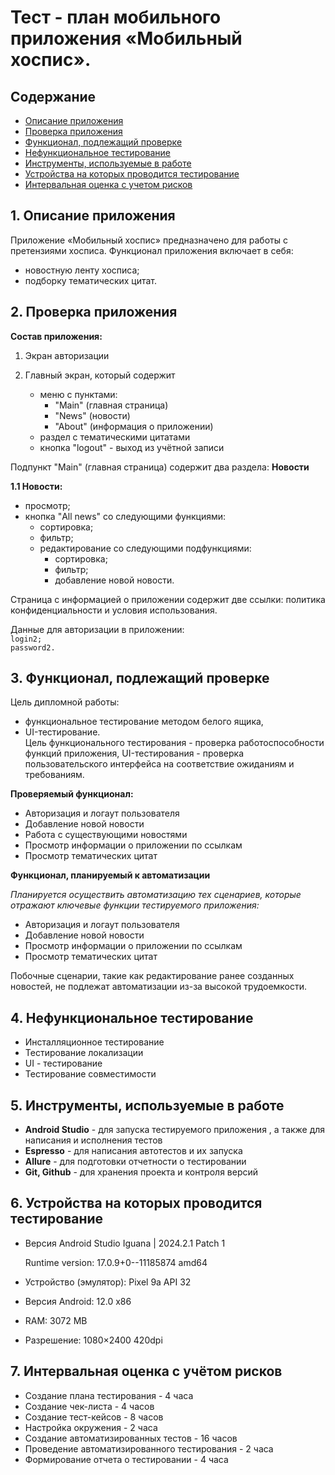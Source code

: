 # **Тест - план мобильного приложения «Мобильный хоспис».**

## Содержание
- [Описание приложения](#1-описание-приложения)
- [Проверка приложения](#2-проверка-приложения)
- [Функционал, подлежащий проверке](#3-функционал-подлежащий-проверке)
- [Нефункциональное тестирование](#4-нефункциональное-тестирование)
- [Инструменты, используемые в работе](#5-инструменты-используемые-в-работе)
- [Устройства на которых проводится тестирование](#6-устройства-на-которых-проводится-тестирование)
- [Интервальная оценка с учетом рисков](#7-интервальная-оценка-с-учётом-рисков)

## **1. Описание приложения**

Приложение «Мобильный хоспис» предназначено для работы с претензиями хосписа.
Функционал приложения включает в себя:

* новостную ленту хосписа;
* подборку тематических цитат.

## **2. Проверка приложения**

**Состав приложения:**

1. Экран авторизации
2. Главный экран, который содержит 

    * меню с пунктами:
        * "Main" (главная страница)
        * "News" (новости)
        * "About" (информация о приложении)
    * раздел с тематическими цитатами
    * кнопка "logout" - выход из учётной записи

Подпункт "Main" (главная страница) содержит два раздела: **Новости** 

**1.1 Новости:**
* просмотр;
* кнопка "All news" со следующими функциями:
    * сортировка;
    * фильтр;
    * редактирование со следующими подфункциями:
       * сортировка;
       * фильтр;
       * добавление новой новости.


Страница с информацией о приложении содержит две ссылки: политика конфиденциальности и условия использования.

Данные для авторизации в приложении:  
`login2;`  
`password2.`

## **3. Функционал, подлежащий проверке**

Цель дипломной работы:
* функциональное тестирование методом белого ящика,
* UI-тестирование.  
Цель функционального тестирования - проверка работоспособности функций приложения, UI-тестирования - проверка пользовательского интерфейса на соответствие ожиданиям и требованиям.

**Проверяемый функционал:**
* Авторизация и логаут пользователя
* Добавление новой новости
* Работа с существующими новостями
* Просмотр информации о приложении по ссылкам
* Просмотр тематических цитат

**Функционал, планируемый к автоматизации**

*Планируется осуществить автоматизацию тех сценариев, которые отражают ключевые функции тестируемого приложения:*

* Авторизация и логаут пользователя
* Добавление новой новости
* Просмотр информации о приложении по ссылкам
* Просмотр тематических цитат

Побочные сценарии, такие как редактирование ранее созданных новостей, не подлежат автоматизации из-за высокой трудоемкости.

## **4. Нефункциональное тестирование**

* Инсталляционное тестирование
* Тестирование локализации
* UI - тестирование
* Тестирование совместимости 


## **5. Инструменты, используемые в работе**

* **Android Studio** - для запуска тестируемого приложения , а также для написания и исполнения тестов
* **Espresso** - для написания автотестов и их запуска
* **Allure** - для подготовки отчетности о тестировании
* **Git, Github** - для хранения проекта и контроля версий

## **6. Устройства на которых проводится тестирование**
* Версия Android Studio Iguana | 2024.2.1 Patch 1
  
  Runtime version: 17.0.9+0--11185874 amd64
* Устройство (эмулятор): Pixel 9a API 32
* Версия Android: 12.0 x86
* RAM: 3072 MB
* Разрешение: 1080×2400 420dpi

## **7. Интервальная оценка с учётом рисков**

- Создание плана тестирования - 4 часа
- Создание чек-листа - 4 часов
- Создание тест-кейсов - 8 часов
- Настройка окружения - 2 часа
- Создание автоматизированных тестов - 16 часов
- Проведение автоматизированного тестирования - 2 часа
- Формирование отчета о тестировании - 4 часа




